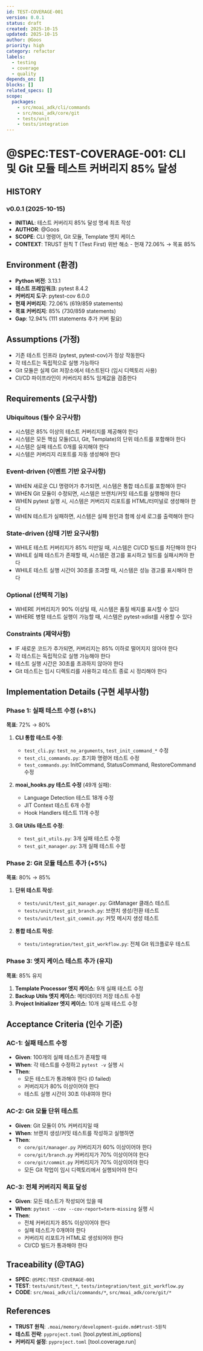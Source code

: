 ```yaml
---
id: TEST-COVERAGE-001
version: 0.0.1
status: draft
created: 2025-10-15
updated: 2025-10-15
author: @Goos
priority: high
category: refactor
labels:
  - testing
  - coverage
  - quality
depends_on: []
blocks: []
related_specs: []
scope:
  packages:
    - src/moai_adk/cli/commands
    - src/moai_adk/core/git
    - tests/unit
    - tests/integration
---
```


# @SPEC:TEST-COVERAGE-001: CLI 및 Git 모듈 테스트 커버리지 85% 달성

## HISTORY

### v0.0.1 (2025-10-15)
- **INITIAL**: 테스트 커버리지 85% 달성 명세 최초 작성
- **AUTHOR**: @Goos
- **SCOPE**: CLI 명령어, Git 모듈, Template 엣지 케이스
- **CONTEXT**: TRUST 원칙 T (Test First) 위반 해소 - 현재 72.06% → 목표 85%

## Environment (환경)

- **Python 버전**: 3.13.1
- **테스트 프레임워크**: pytest 8.4.2
- **커버리지 도구**: pytest-cov 6.0.0
- **현재 커버리지**: 72.06% (619/859 statements)
- **목표 커버리지**: 85% (730/859 statements)
- **Gap**: 12.94% (111 statements 추가 커버 필요)

## Assumptions (가정)

- 기존 테스트 인프라 (pytest, pytest-cov)가 정상 작동한다
- 각 테스트는 독립적으로 실행 가능하다
- Git 모듈은 실제 Git 저장소에서 테스트된다 (임시 디렉토리 사용)
- CI/CD 파이프라인이 커버리지 85% 임계값을 검증한다

## Requirements (요구사항)

### Ubiquitous (필수 요구사항)

- 시스템은 85% 이상의 테스트 커버리지를 제공해야 한다
- 시스템은 모든 핵심 모듈(CLI, Git, Template)의 단위 테스트를 포함해야 한다
- 시스템은 실패 테스트 0개를 유지해야 한다
- 시스템은 커버리지 리포트를 자동 생성해야 한다

### Event-driven (이벤트 기반 요구사항)

- WHEN 새로운 CLI 명령어가 추가되면, 시스템은 통합 테스트를 포함해야 한다
- WHEN Git 모듈이 수정되면, 시스템은 브랜치/커밋 테스트를 실행해야 한다
- WHEN pytest 실행 시, 시스템은 커버리지 리포트를 HTML/터미널로 생성해야 한다
- WHEN 테스트가 실패하면, 시스템은 실패 원인과 함께 상세 로그를 출력해야 한다

### State-driven (상태 기반 요구사항)

- WHILE 테스트 커버리지가 85% 미만일 때, 시스템은 CI/CD 빌드를 차단해야 한다
- WHILE 실패 테스트가 존재할 때, 시스템은 경고를 표시하고 빌드를 실패시켜야 한다
- WHILE 테스트 실행 시간이 30초를 초과할 때, 시스템은 성능 경고를 표시해야 한다

### Optional (선택적 기능)

- WHERE 커버리지가 90% 이상일 때, 시스템은 품질 배지를 표시할 수 있다
- WHERE 병렬 테스트 실행이 가능할 때, 시스템은 pytest-xdist를 사용할 수 있다

### Constraints (제약사항)

- IF 새로운 코드가 추가되면, 커버리지는 85% 이하로 떨어지지 않아야 한다
- 각 테스트는 독립적으로 실행 가능해야 한다
- 테스트 실행 시간은 30초를 초과하지 않아야 한다
- Git 테스트는 임시 디렉토리를 사용하고 테스트 종료 시 정리해야 한다

## Implementation Details (구현 세부사항)

### Phase 1: 실패 테스트 수정 (+8%)
**목표**: 72% → 80%

1. **CLI 통합 테스트 수정**:
   - `test_cli.py`: `test_no_arguments`, `test_init_command_*` 수정
   - `test_cli_commands.py`: 초기화 명령어 테스트 수정
   - `test_commands.py`: InitCommand, StatusCommand, RestoreCommand 수정

2. **moai_hooks.py 테스트 수정** (49개 실패):
   - Language Detection 테스트 18개 수정
   - JIT Context 테스트 6개 수정
   - Hook Handlers 테스트 11개 수정

3. **Git Utils 테스트 수정**:
   - `test_git_utils.py`: 3개 실패 테스트 수정
   - `test_git_manager.py`: 3개 실패 테스트 수정

### Phase 2: Git 모듈 테스트 추가 (+5%)
**목표**: 80% → 85%

1. **단위 테스트 작성**:
   - `tests/unit/test_git_manager.py`: GitManager 클래스 테스트
   - `tests/unit/test_git_branch.py`: 브랜치 생성/전환 테스트
   - `tests/unit/test_git_commit.py`: 커밋 메시지 생성 테스트

2. **통합 테스트 작성**:
   - `tests/integration/test_git_workflow.py`: 전체 Git 워크플로우 테스트

### Phase 3: 엣지 케이스 테스트 추가 (유지)
**목표**: 85% 유지

1. **Template Processor 엣지 케이스**: 9개 실패 테스트 수정
2. **Backup Utils 엣지 케이스**: 메타데이터 저장 테스트 수정
3. **Project Initializer 엣지 케이스**: 10개 실패 테스트 수정

## Acceptance Criteria (인수 기준)

### AC-1: 실패 테스트 수정
- **Given**: 100개의 실패 테스트가 존재할 때
- **When**: 각 테스트를 수정하고 `pytest -v` 실행 시
- **Then**:
  - 모든 테스트가 통과해야 한다 (0 failed)
  - 커버리지가 80% 이상이어야 한다
  - 테스트 실행 시간이 30초 이내여야 한다

### AC-2: Git 모듈 단위 테스트
- **Given**: Git 모듈이 0% 커버리지일 때
- **When**: 브랜치 생성/커밋 테스트를 작성하고 실행하면
- **Then**:
  - `core/git/manager.py` 커버리지가 60% 이상이어야 한다
  - `core/git/branch.py` 커버리지가 70% 이상이어야 한다
  - `core/git/commit.py` 커버리지가 70% 이상이어야 한다
  - 모든 Git 작업이 임시 디렉토리에서 실행되어야 한다

### AC-3: 전체 커버리지 목표 달성
- **Given**: 모든 테스트가 작성되어 있을 때
- **When**: `pytest --cov --cov-report=term-missing` 실행 시
- **Then**:
  - 전체 커버리지가 85% 이상이어야 한다
  - 실패 테스트가 0개여야 한다
  - 커버리지 리포트가 HTML로 생성되어야 한다
  - CI/CD 빌드가 통과해야 한다

## Traceability (@TAG)

- **SPEC**: `@SPEC:TEST-COVERAGE-001`
- **TEST**: `tests/unit/test_*`, `tests/integration/test_git_workflow.py`
- **CODE**: `src/moai_adk/cli/commands/*`, `src/moai_adk/core/git/*`

## References

- **TRUST 원칙**: `.moai/memory/development-guide.md#trust-5원칙`
- **테스트 전략**: `pyproject.toml` [tool.pytest.ini_options]
- **커버리지 설정**: `pyproject.toml` [tool.coverage.run]

